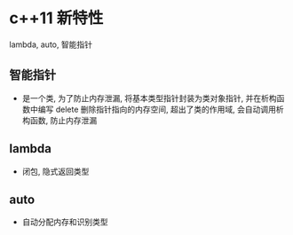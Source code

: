 # c++11 新特性
lambda, auto, 智能指针

## 智能指针
- 是一个类, 为了防止内存泄漏, 将基本类型指针封装为类对象指针, 并在析构函数中编写 delete 删除指针指向的内存空间, 超出了类的作用域, 会自动调用析构函数, 防止内存泄漏

## lambda
- 闭包, 隐式返回类型

## auto
- 自动分配内存和识别类型